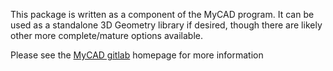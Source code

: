 This package is written as a component of the MyCAD program. It can be used as
a standalone 3D Geometry library if desired, though there are likely other more
complete/mature options available.

Please see the [MyCAD gitlab](http://gitlab.com/ezzieyguywuf/mycad) homepage
for more information

